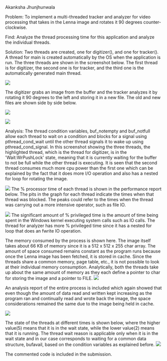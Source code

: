 Akanksha Jhunjhunwala

Problem: To implement a multi-threaded tracker and analyzer for video processing that takes in the Lenna image and rotates it 90 degrees counter- clockwise.

Find: Analyze the thread processing time for this application and analyze the individual threads.

Solution: Two threads are created, one for digitizer(), and one for tracker(). A thread for main is created automatically by the OS when the application is run. The three threads are shown in the screenshot below. The first thread is for digitizer, the second one is for tracker, and the third one is the automatically generated main thread.

![](https://github.com/AkankshaJjw/ComputerArchitecture/blob/master/Multithreading/threads.JPG)

The digitizer grabs an image from the buffer and the tracker analyzes it by rotating it 90 degrees to the left and storing it in a new file. The old and new files are shown side by side below.

![](https://github.com/AkankshaJjw/ComputerArchitecture/blob/master/Multithreading/images.JPG)

![](https://github.com/AkankshaJjw/ComputerArchitecture/blob/master/Multithreading/threads2.JPG)

Analysis: The thread condition variables, buf\_notempty and buf\_notfull allow each thread to wait on a condition and blocks for a signal using pthread\_cond\_wait until the other thread signals it to wake up using pthread\_cond\_signal. In this screenshot showing the three threads, the highlighted thread, which is the thread for digitizer, is in the &#39;Wait:WrPushLock&#39; state, meaning that it is currently waiting for the buffer to not be full while the other thread is executing. It is seen that the second thread consumes much more cpu power than the first one which can be explained by the fact that it does more I/O operation and also has a nested for loop for rotating the image.

![](https://github.com/AkankshaJjw/ComputerArchitecture/blob/master/Multithreading/proc_time.JPG)
The % processor time of each thread is shown in the performance report below. The pits in the graph for each thread indicate the times when that thread was blocked. The peaks could refer to the times when the thread was carrying out a more intensive operator, such as file IO.

![](https://github.com/AkankshaJjw/ComputerArchitecture/blob/master/Multithreading/priv_time.JPG)
The significant amount of % privileged time is the amount of time being spent in the Windows kernel executing system calls such as IO calls. The thread for analyzer has more % privileged time since it has a nested for loop that does an fwrite IO operation.

The memory consumed by the process is shown here. The image itself takes about 66 KB of memory since it is a 512 x 512 x 255 char array. The amount of space consumed remains constant as the program runs because once the Lenna image has been fetched, it is stored in cache. Since the threads share a common memory, page table, etc., it is not possible to look at their individual memory consumption. Analytically, both the threads take up about the same amount of memory as they each define a pointer to char for storing the image and a pointer to FILE. ![](https://github.com/AkankshaJjw/ComputerArchitecture/blob/master/Multithreading/const.JPG)

An analysis report of the entire process is included which again showed that even though the amount of data read and written kept increasing as the program ran and continually read and wrote back the image, the space considerations remained the same due to the image being held in cache.

![](https://github.com/AkankshaJjw/ComputerArchitecture/blob/master/Multithreading/perf.JPG)

The state of the threads at different times is shown below, where the higher value(5) means that it is in the wait state, while the lower value(2) means that it is running. The thread wait reason is applicable only when it is in the wait state and in our case corresponds to waiting for a common data structure, bufavail, based on the condition variables as explained before. 
![](https://github.com/AkankshaJjw/ComputerArchitecture/blob/master/Multithreading/thr_state.JPG)

The commented code is included in the submission.
